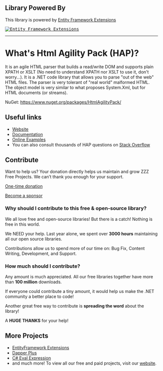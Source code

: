 ## Library Powered By

This library is powered by [Entity Framework Extensions](https://entityframework-extensions.net/?z=github&y=entityframework-plus)

<a href="https://entityframework-extensions.net/?z=github&y=entityframework-plus">
<kbd>
<img src="https://zzzprojects.github.io/images/logo/entityframework-extensions-pub.jpg" alt="Entity Framework Extensions" />
</kbd>
</a>

---

# What's Html Agility Pack (HAP)?
It is an agile HTML parser that builds a read/write DOM and supports plain XPATH or XSLT (No need to understand XPATH nor XSLT to use it, don't worry...). It is a .NET code library that allows you to parse "out of the web" HTML files. The parser is very tolerant of "real world" malformed HTML. The object model is very similar to what proposes System.Xml, but for HTML documents (or streams).

NuGet: https://www.nuget.org/packages/HtmlAgilityPack/

## Useful links

- [Website](https://html-agility-pack.net/)
- [Documentation](https://html-agility-pack.net/documentation)
- [Online Examples](https://html-agility-pack.net/online-examples) 
- You can also consult thousands of HAP questions on [Stack Overflow](https://stackoverflow.com/questions/tagged/html-agility-pack)

## Contribute

Want to help us? Your donation directly helps us maintain and grow ZZZ Free Projects. We can’t thank you enough for your support.

[One-time donation](https://zzzprojects.com/contribute)

[Become a sponsor](https://github.com/sponsors/zzzprojects) 

### Why should I contribute to this free & open-source library?
We all love free and open-source libraries!
But there is a catch! Nothing is free in this world.

We NEED your help. Last year alone, we spent over **3000 hours** maintaining all our open source libraries.

Contributions allow us to spend more of our time on: Bug Fix, Content Writing, Development, and Support.

### How much should I contribute?
Any amount is much appreciated. All our free libraries together have more than **100 million** downloads.

If everyone could contribute a tiny amount, it would help us make the .NET community a better place to code!

Another great free way to contribute is  **spreading the word** about the library!

A **HUGE THANKS** for your help!

## More Projects

- [EntityFramework Extensions](https://entityframework-extensions.net/)
- [Dapper Plus](https://dapper-plus.net/)
- [C# Eval Expression](https://eval-expression.net/)
- and much more! 
To view all our free and paid projects, visit our [website](https://zzzprojects.com/).
